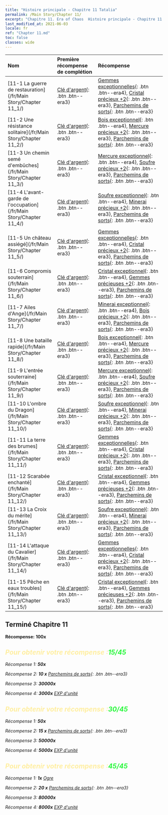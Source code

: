```yaml
---
title: "Histoire principale - Chapitre 11 Tatalia"
permalink: /Main Story/Chapter 11/
excerpt: "Chapitre 11. Era of Chaos  Histoire principale - Chapitre 11. Tatalia"
last_modified_at: 2021-06-03
locale: fr
ref: "Chapter 11.md"
toc: false
classes: wide
---
```


  | Nom |  Première récompense de complétion | Récompense |
  |:------------|:------------|:------------| 
  | [11-1 La guerre de restauration](/fr/Main Story/Chapter 11_1/) | [Clé d'argent](/ItemsFR/con_693/){: .btn .btn--era3} | [Gemmes exceptionnelles](/ItemsFR/mat_37/){: .btn .btn--era4}, [Cristal précieux +2](/ItemsFR/mat_31/){: .btn .btn--era3}, [Parchemins de sorts](/ItemsFR/con_694/){: .btn .btn--era3} |
  | [11-2 Une résistance solitaire](/fr/Main Story/Chapter 11_2/) | [Clé d'argent](/ItemsFR/con_693/){: .btn .btn--era3} | [Bois exceptionnel](/ItemsFR/mat_34/){: .btn .btn--era4}, [Mercure précieux +2](/ItemsFR/mat_28/){: .btn .btn--era3}, [Parchemins de sorts](/ItemsFR/con_694/){: .btn .btn--era3} |
  | [11-3 Un chemin semé d'embûches](/fr/Main Story/Chapter 11_3/) | [Clé d'argent](/ItemsFR/con_693/){: .btn .btn--era3} | [Mercure exceptionnel](/ItemsFR/mat_35/){: .btn .btn--era4}, [Soufre précieux +2](/ItemsFR/mat_29/){: .btn .btn--era3}, [Parchemins de sorts](/ItemsFR/con_694/){: .btn .btn--era3} |
  | [11-4 L'avant-garde de l'occupation](/fr/Main Story/Chapter 11_4/) | [Clé d'argent](/ItemsFR/con_693/){: .btn .btn--era3} | [Soufre exceptionnel](/ItemsFR/mat_36/){: .btn .btn--era4}, [Minerai précieux +2](/ItemsFR/mat_26/){: .btn .btn--era3}, [Parchemins de sorts](/ItemsFR/con_694/){: .btn .btn--era3} |
  | [11-5 Un château assiégé](/fr/Main Story/Chapter 11_5/) | [Clé d'argent](/ItemsFR/con_693/){: .btn .btn--era3} | [Gemmes exceptionnelles](/ItemsFR/mat_37/){: .btn .btn--era4}, [Cristal précieux +2](/ItemsFR/mat_31/){: .btn .btn--era3}, [Parchemins de sorts](/ItemsFR/con_694/){: .btn .btn--era3} |
  | [11-6 Compromis souterrain](/fr/Main Story/Chapter 11_6/) | [Clé d'argent](/ItemsFR/con_693/){: .btn .btn--era3} | [Cristal exceptionnel](/ItemsFR/mat_38/){: .btn .btn--era4}, [Gemmes précieuses +2](/ItemsFR/mat_30/){: .btn .btn--era3}, [Parchemins de sorts](/ItemsFR/con_694/){: .btn .btn--era3} |
  | [11-7 Ailes d'Ange](/fr/Main Story/Chapter 11_7/) | [Clé d'argent](/ItemsFR/con_693/){: .btn .btn--era3} | [Minerai exceptionnel](/ItemsFR/mat_33/){: .btn .btn--era4}, [Bois précieux +2](/ItemsFR/mat_27/){: .btn .btn--era3}, [Parchemins de sorts](/ItemsFR/con_694/){: .btn .btn--era3} |
  | [11-8 Une bataille rapide](/fr/Main Story/Chapter 11_8/) | [Clé d'argent](/ItemsFR/con_693/){: .btn .btn--era3} | [Bois exceptionnel](/ItemsFR/mat_34/){: .btn .btn--era4}, [Mercure précieux +2](/ItemsFR/mat_28/){: .btn .btn--era3}, [Parchemins de sorts](/ItemsFR/con_694/){: .btn .btn--era3} |
  | [11-9 L'entrée souterraine](/fr/Main Story/Chapter 11_9/) | [Clé d'argent](/ItemsFR/con_693/){: .btn .btn--era3} | [Mercure exceptionnel](/ItemsFR/mat_35/){: .btn .btn--era4}, [Soufre précieux +2](/ItemsFR/mat_29/){: .btn .btn--era3}, [Parchemins de sorts](/ItemsFR/con_694/){: .btn .btn--era3} |
  | [11-10 L'ombre du Dragon](/fr/Main Story/Chapter 11_10/) | [Clé d'argent](/ItemsFR/con_693/){: .btn .btn--era3} | [Soufre exceptionnel](/ItemsFR/mat_36/){: .btn .btn--era4}, [Minerai précieux +2](/ItemsFR/mat_26/){: .btn .btn--era3}, [Parchemins de sorts](/ItemsFR/con_694/){: .btn .btn--era3} |
  | [11-11 La terre des brumes](/fr/Main Story/Chapter 11_11/) | [Clé d'argent](/ItemsFR/con_693/){: .btn .btn--era3} | [Gemmes exceptionnelles](/ItemsFR/mat_37/){: .btn .btn--era4}, [Cristal précieux +2](/ItemsFR/mat_31/){: .btn .btn--era3}, [Parchemins de sorts](/ItemsFR/con_694/){: .btn .btn--era3} |
  | [11-12 Scarabée enchanté](/fr/Main Story/Chapter 11_12/) | [Clé d'argent](/ItemsFR/con_693/){: .btn .btn--era3} | [Cristal exceptionnel](/ItemsFR/mat_38/){: .btn .btn--era4}, [Gemmes précieuses +2](/ItemsFR/mat_30/){: .btn .btn--era3}, [Parchemins de sorts](/ItemsFR/con_694/){: .btn .btn--era3} |
  | [11-13 La Croix du mérite](/fr/Main Story/Chapter 11_13/) | [Clé d'argent](/ItemsFR/con_693/){: .btn .btn--era3} | [Soufre exceptionnel](/ItemsFR/mat_36/){: .btn .btn--era4}, [Minerai précieux +2](/ItemsFR/mat_26/){: .btn .btn--era3}, [Parchemins de sorts](/ItemsFR/con_694/){: .btn .btn--era3} |
  | [11-14 L'attaque du Cavalier](/fr/Main Story/Chapter 11_14/) | [Clé d'argent](/ItemsFR/con_693/){: .btn .btn--era3} | [Gemmes exceptionnelles](/ItemsFR/mat_37/){: .btn .btn--era4}, [Cristal précieux +2](/ItemsFR/mat_31/){: .btn .btn--era3}, [Parchemins de sorts](/ItemsFR/con_694/){: .btn .btn--era3} |
  | [11-15 Pêche en eaux troubles](/fr/Main Story/Chapter 11_15/) | [Clé d'argent](/ItemsFR/con_693/){: .btn .btn--era3} | [Cristal exceptionnel](/ItemsFR/mat_38/){: .btn .btn--era4}, [Gemmes précieuses +2](/ItemsFR/mat_30/){: .btn .btn--era3}, [Parchemins de sorts](/ItemsFR/con_694/){: .btn .btn--era3} |


## Terminé Chapitre 11

 **Récompense:**  **100x** <i class="fas fa-gem"/>



## <span style="color: #ffeea0">Pour obtenir votre récompense :</span><span style="color: #27f73a">15/45</span>

 Récompense 1:  **50x** <i class="fas fa-gem"/>

 Récompense 2: **10 x** [Parchemins de sorts](/ItemsFR/con_694/){: .btn .btn--era3}

 Récompense 3:  **30000x** <i class="fas fa-coins"/>

 Récompense 4:  **3000x** [EXP d'unité](/ItemsFR/con_902/)



## <span style="color: #ffeea0">Pour obtenir votre récompense :</span><span style="color: #27f73a">30/45</span>

 Récompense 1:  **50x** <i class="fas fa-gem"/>

 Récompense 2: **15 x** [Parchemins de sorts](/ItemsFR/con_694/){: .btn .btn--era3}

 Récompense 3:  **50000x** <i class="fas fa-coins"/>

 Récompense 4:  **5000x** [EXP d'unité](/ItemsFR/con_902/)



## <span style="color: #ffeea0">Pour obtenir votre récompense :</span><span style="color: #27f73a">45/45</span>

 Récompense 1:  **1x** [Ogre](/fr/units/Ogre/)

 Récompense 2: **20 x** [Parchemins de sorts](/ItemsFR/con_694/){: .btn .btn--era3}

 Récompense 3:  **80000x** <i class="fas fa-coins"/>

 Récompense 4:  **8000x** [EXP d'unité](/ItemsFR/con_902/)

